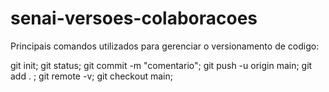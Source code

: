 # senai-versoes-colaboracoes
Principais comandos utilizados para gerenciar o versionamento de codigo:

git init;
git status;
git commit -m "comentario";
git push -u origin main;
git add . ;
git remote -v;
git checkout main;

